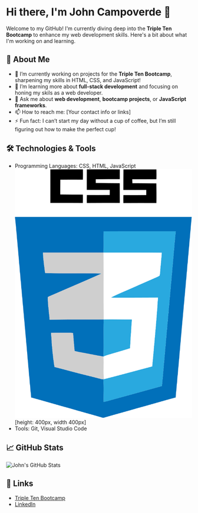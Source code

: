 # Hi there, I'm John Campoverde 👋

Welcome to my GitHub! I'm currently diving deep into the **Triple Ten Bootcamp** to enhance my web development skills. Here's a bit about what I'm working on and learning.

## 🚀 About Me
- 🔭 I’m currently working on projects for the **Triple Ten Bootcamp**, sharpening my skills in HTML, CSS, and JavaScript!
- 🌱 I’m learning more about **full-stack development** and focusing on honing my skils as a web developer.
- 💬 Ask me about **web development**, **bootcamp projects**, or **JavaScript frameworks**.
- 📫 How to reach me: [Your contact info or links]
- ⚡ Fun fact: I can’t start my day without a cup of coffee, but I’m still figuring out how to make the perfect cup!

## 🛠️ Technologies & Tools
- Programming Languages: CSS, HTML, JavaScript
  ![image.alt](https://github.com/jacamp421/jacamp421/blob/main/CSS.png?raw=true)[height: 400px, width 400px]
- Tools: Git, Visual Studio Code

## 📈 GitHub Stats

![John's GitHub Stats](https://github-readme-stats.vercel.app/api?username=jacamp421&show_icons=true&hide_title=true&count_private=true&hide=prs)

## 🔗 Links
- [Triple Ten Bootcamp](https://tripleten.com/software-engineer/)
- [LinkedIn](https://www.linkedin.com/in/john-c-62914827b/)
